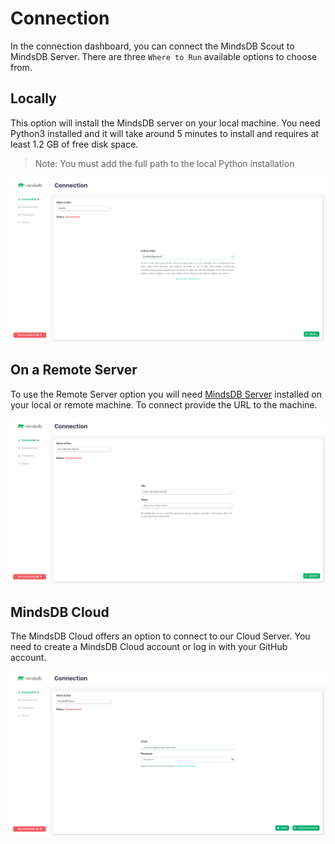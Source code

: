 # Connection

In the connection dashboard, you can connect the MindsDB Scout to MindsDB Server. There are three `Where to Run` available options to choose from.

## Locally 

This option will install the MindsDB server on your local machine. You need Python3 installed and it will take around 5 minutes to install and requires at least 1.2 GB of free disk space. 

> Note: You must add the full path to the local Python installation

![Connect Locally](/assets/scout/connection-local.png)

## On a Remote Server 

To use the Remote Server option you will need [MindsDB Server](https://github.com/mindsdb/mindsdb_server) installed on your local or remote machine. To connect provide the URL to the machine.

![On a Remote Server](/assets/scout/connection-remote.png)

## MindsDB Cloud

The MindsDB Cloud offers an option to connect to our Cloud Server. You need to create a MindsDB Cloud account or log in with your GitHub account.

![On a Remote Server](/assets/scout/connection-cloud.png)